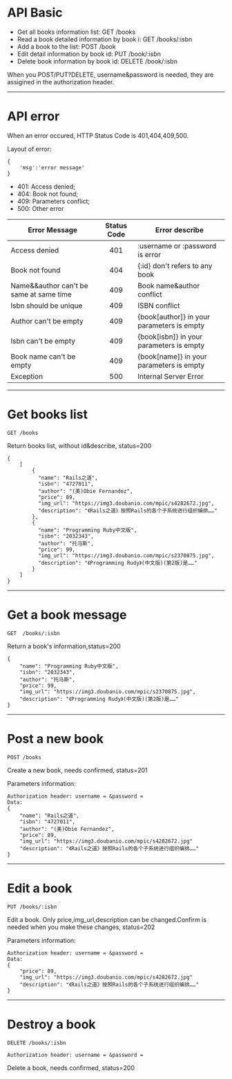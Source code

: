 # **API Basic**

* Get all books information list:                  GET       /books
* Read a book detailed information by book i:      GET       /books/:isbn
* Add a book to the list:                          POST      /book
* Edit detail information by book id:              PUT       /book/:isbn
* Delete book information by book id:              DELETE    /book/:isbn

When you POST/PUT?DELETE, username&password is needed, they are assigined in the authorization header.

***
# **API error**

When an error occured, HTTP Status Code is 401,404,409,500.

Layout of error:

```
{
    'msg':'error message'
}
```

* 401:  Access denied;
* 404:  Book not found;
* 409:  Parameters conflict;
* 500:  Other error


|Error Message                          |Status Code        |     Error describe
|---------------------------------------|:-----------------:|--------------------------------------------
|Access denied                          |    401            | :username or :password is error
|Book not found                         |    404            | {:id} don't refers to any book
|Name&&author can't be same at same time|    409            | Book name&author conflict
|Isbn should be unique                  |    409            | ISBN conflict
|Author can't be empty                  |    409            | {book[author]} in your parameters is empty
|Isbn can't be empty                    |    409            | {book[isbn]} in your parameters is empty
|Book name can't be empty               |    409            | {book[name]} in your parameters is empty
|Exception                              |    500            | Internal Server Error

***
# **Get books list**

`GET /books`

Return books list, without id&describe, status=200

```
{
    [
        {
          "name": "Rails之道",
          "isbn": "4727011",
          "author": "(美)Obie Fernandez",
          "price": 89,
          "img_url": "https://img3.doubanio.com/mpic/s4282672.jpg",
          "description": "《Rails之道》按照Rails的各个子系统进行组织编排……"
        },
        {
          "name": "Programming Ruby中文版",
          "isbn": "2032343",
          "author": "托马斯",
          "price": 99,
          "img_url": "https://img3.doubanio.com/mpic/s2370875.jpg",
          "description": "《Programming Rudy》(中文版)(第2版)是……"
        }
    ]
}
```

***
# **Get a book message**

`GET  /books/:isbn`

Return a book's information,status=200

```
{
    "name": "Programming Ruby中文版",
    "isbn": "2032343",
    "author": "托马斯",
    "price": 99,
    "img_url": "https://img3.doubanio.com/mpic/s2370875.jpg",
    "description": "《Programming Rudy》(中文版)(第2版)是……"
}
```

***
# **Post a new book**

`POST /books`

Create a new book, needs confirmed, status=201

Parameters information:

```
Authorization header: username = &password = 
Data:
{
    "name": "Rails之道",
    "isbn": "4727011",
    "author": "(美)Obie Fernandez",
    "price": 89,
    "img_url": "https://img3.doubanio.com/mpic/s4282672.jpg"
    "description": "《Rails之道》按照Rails的各个子系统进行组织编排……"
}
```

***
# **Edit a book**

`PUT /books/:isbn`

Edit a book. Only price,img_url,description can be changed.Confirm is needed when you make these changes, status=202

Parameters information:

```
Authorization header: username = &password = 
Data:
{
    "price": 89,
    "img_url": "https://img3.doubanio.com/mpic/s4282672.jpg"
    "description": "《Rails之道》按照Rails的各个子系统进行组织编排……"
}
```

***
# **Destroy a book**

`DELETE /books/:isbn`

`Authorization header: username = &password = `

Delete a book, needs confirmed, status=200














